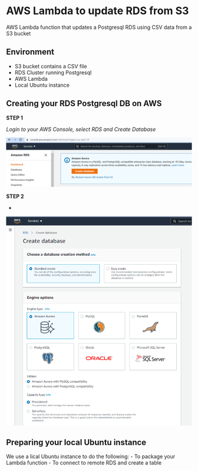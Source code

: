 # AWS Lambda to update RDS from S3 
AWS Lambda function that updates a Postgresql RDS using CSV data from a S3 bucket

## Environment

- S3 bucket contains a CSV file
- RDS Cluster running Postgresql
- AWS Lambda
- Local Ubuntu instance

## Creating your RDS Postgresql DB on AWS

__STEP 1__

*Login to your AWS Console, select RDS and Create Database*

![](one.PNG)

__STEP 2__

*
![](./two.png)

## Preparing your local Ubuntu instance

We use a lical Ubuntu instance to do the following:
    - To package your Lambda function
    - To connect to remote RDS and create a table

### 
